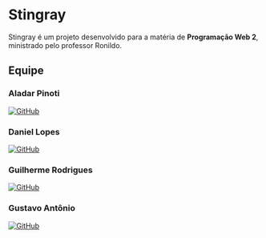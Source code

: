 
<html lang="pt-br">
<head>
<body>

<h1>Stingray</h1>
<p class="description">
Stingray é um projeto desenvolvido para a matéria de <strong>Programação Web 2</strong>, ministrado pelo professor Ronildo.
</p>

<h2>Equipe</h2>
<div class="team-container">
    <div class="card">
        <h3>Aladar Pinoti</h3>
        <a href="https://github.com/GuilhermeRodrigues2201" target="_blank">
            <img src="https://img.shields.io/badge/-Git-333333?style=flat&logo=github" alt="GitHub">
        </a>
    </div>
    <div class="card">
        <h3>Daniel Lopes</h3>
        <a href="https://github.com/GuilhermeRodrigues2201" target="_blank">
            <img src="https://img.shields.io/badge/-Git-333333?style=flat&logo=github" alt="GitHub">
        </a>
    </div>
    <div class="card">
        <h3>Guilherme Rodrigues</h3>
        <a href="https://github.com/GuilhermeRodrigues2201" target="_blank">
            <img src="https://img.shields.io/badge/-Git-333333?style=flat&logo=github" alt="GitHub">
        </a>
    </div>
    <div class="card">
        <h3>Gustavo Antônio</h3>
        <a href="https://github.com/GustavoLima3" target="_blank">
            <img src="https://img.shields.io/badge/-Git-333333?style=flat&logo=github" alt="GitHub">
        </a>
    </div>
</div>

</body>
</html>

